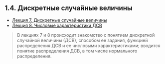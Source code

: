 ## 1.4. Дискретные случайные величины

* [Лекция 7.  Дискретные случайные величины](lection7.md)
* [Лекция 8.  Числовые характеристики ДСВ](lection8.md)

> В лекциях 7 и  8 происходит знакомство с понятием дискретной случайной величины (ДСВ), способом ее задания, функцией распределения ДСВ и ее числовыми характеристиками; вводится понятие распределения ДСВ, в том числе нормального распределения.